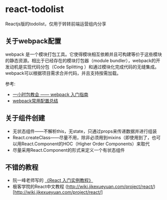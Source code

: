 # react-todolist
Reactjs版的todolist，仅用于转转前端运营组内分享

## 关于webpack配置

webpack 是一个模块打包工具。它使得模块相互依赖并且可构建等价于这些模块的静态资源。相比于已经存在的模块打包器（module bundler），webpack的开发动机是实现代码分包（Code Splitting ）和通过模块化完成代码的无缝集成。webpack可以根据项目需求合并代码，并且支持按需加载。

参考: 

* [一小时包教会 —— webpack 入门指南](http://www.w2bc.com/Article/50764)
* [webpack常用配置总结](http://www.cnblogs.com/zhengjialux/p/5861845.html)



## 关于组件创建
* 无状态组件——不解析this，无state，只通过props来传递数据并进行组装
* React.createClass——尽量不用，除非必须用到mixins（即使用到了，也可以用React.Component的HOC（Higher Order Components）来取代
* 尽量采用React.Component的形式来定义一个有状态组件

## 不错的教程

* 阮一峰老师写的 [《React 入门实例教程》]([http://www.ruanyifeng.com/blog/2015/03/react.html)
* 极客学院的React中文教程 (http://wiki.jikexueyuan.com/project/react/)[http://wiki.jikexueyuan.com/project/react/]